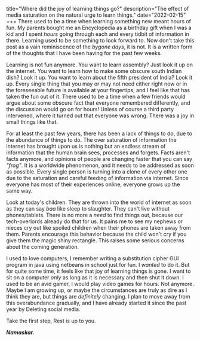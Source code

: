 title="Where did the joy of learning things go?"
description="The effect of media saturation on the natural urge to learn things."
date="2022-02-15"
+++
There used to be a time when learning something new meant hours of fun. My
parents bought me an Encyclopedia as a birthday gift when I was a kid and I
spent *hours* going through each and every tidbit of information in there.
Learning used to be something to look forward to. Now don't take this post as a
vain reminiscence of the _bygone days_, it is not. It is a written form of the
thoughts that I have been having for the past few weeks. 

Learning is not fun anymore. You want to learn assembly? Just look it up on the
internet. You want to learn how to make some obscure south Indian dish? Look it
up. You want to learn about the fifth president of India? Look it up.
Every single thing that you may or may not need either right now or in the
foreseeable future is available at your fingertips, and I feel like that has taken
the fun out of it. There used to be a time when a few friends would argue about
some obscure fact that everyone remembered differently, and the discussion
would go on for hours! Unless of course a third party intervened, where it
turned out that everyone was wrong. There was a joy in small things like that.

For at least the past few years, there has been a lack of things to do, due to
the abundance of things to do. The over saturation of information the internet
has brought upon us is nothing but an endless stream of information that the
human brain sees, processes and forgets. Facts aren't facts anymore, and
opinions of people are changing faster that you can say _"frog"_. It is a
worldwide phenomenon, and it needs to be addressed as soon as possible. Every
single person is turning into a clone of every other one due to the
saturation and careful feeding of information via internet. Since everyone has
most of their experiences online, everyone grows up the same way.

Look at today's children. They are thrown into the world of internet as soon as
they can say _baa_ like sleep to slaughter. They can't live without
phones/tablets. There is no more a _need_ to find things out, because our
tech-overlords already do that for us. It pains me to see my nephews or nieces
cry out like spoiled children when their phones are taken away from them.
Parents encourage this behavior because the child won't cry if you give them
the magic shiny rectangle. This raises some serious concerns about the coming
generation. 

I used to love computers, I remember writing a substitution cipher GUI program
in java using netbeans in school just for fun. I _wanted_ to do it. But for
quite some time, it feels like that joy of learning things is gone. I want to
sit on a computer _only_ as long as it is necessary and then shut it
down. I used to be an avid gamer, I would play video games for hours. Not
anymore. Maybe I am growing up, or maybe the circumstances are truly as dire as I think
they are, but things are _definitely_ changing. I plan to move away from this
overabundance gradually, and I have already started it since the past year by Deleting
social media.

Take the first step, Rest is up to you.

_**Namaskar.**_




